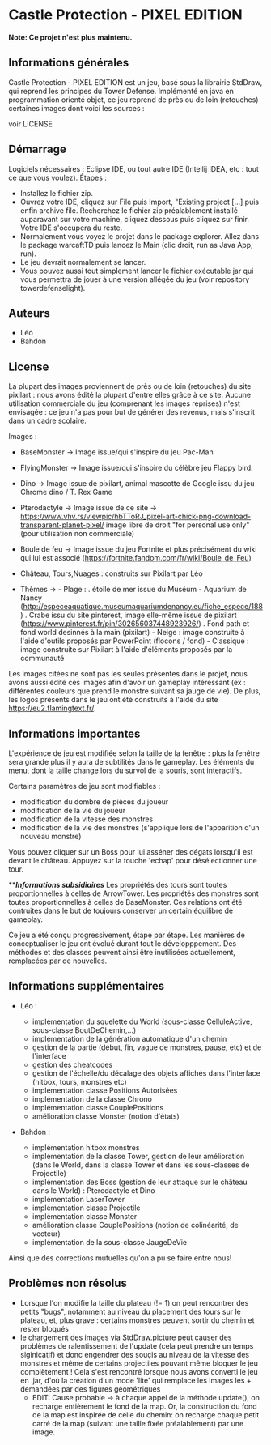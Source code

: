 # Castle Protection - PIXEL EDITION


**Note: Ce projet n'est plus maintenu.** 

## ********Informations générales********

Castle Protection - PIXEL EDITION est un jeu, basé sous la librairie StdDraw, qui reprend les principes du Tower Defense.
Implémenté en java en programmation orienté objet, ce jeu reprend de près ou de loin (retouches) certaines images dont voici les sources :

voir LICENSE


## ********Démarrage********

Logiciels nécessaires : Eclipse IDE, ou tout autre IDE (Intellij IDEA, etc : tout ce que vous voulez).
Étapes : 
- Installez le fichier zip.
- Ouvrez votre IDE, cliquez sur File puis Import, "Existing project [...] puis enfin archive file. Recherchez le fichier zip
préalablement installé auparavant sur votre machine, cliquez dessous puis cliquez sur finir. Votre IDE s'occupera du reste.
- Normalement vous voyez le projet dans le package explorer. Allez dans le package warcaftTD puis lancez le Main (clic droit, run as Java App, run).
- Le jeu devrait normalement se lancer.
- Vous pouvez aussi tout simplement lancer le fichier exécutable jar qui vous permettra de jouer à une version allégée du jeu (voir repository towerdefenselight).


## ********Auteurs********

- Léo
- Bahdon


## ********License********
La plupart des images proviennent de près ou de loin (retouches) du site pixilart : nous avons édité la plupart d'entre elles grâce à ce site.
Aucune utilisation commerciale du jeu (comprenant les images reprises) n'est envisagée : ce jeu n'a pas pour but de générer des revenus, mais s'inscrit dans un cadre scolaire.

Images : 

- BaseMonster -> Image issue/qui s'inspire du jeu Pac-Man
- FlyingMonster -> Image issue/qui s'inspire du célèbre jeu Flappy bird.
- Dino -> Image issue de pixilart, animal mascotte de Google issu du jeu Chrome dino / T. Rex Game
- Pterodactyle -> Image issue de ce site -> https://www.vhv.rs/viewpic/hbTToRJ_pixel-art-chick-png-download-transparent-planet-pixel/
				image libre de droit "for personal use only" (pour utilisation non commerciale)
				
- Boule de feu -> Image issue du jeu Fortnite et plus précisément du wiki qui lui est associé (https://fortnite.fandom.com/fr/wiki/Boule_de_Feu)
- Château, Tours,Nuages : construits sur Pixilart par Léo
 

- Thèmes ->
			- Plage : . étoile de mer issue du Muséum - Aquarium de Nancy (http://especeaquatique.museumaquariumdenancy.eu/fiche_espece/188)
					  . Crabe issu du site pinterest, image elle-même issue de pixilart (https://www.pinterest.fr/pin/302656037448923926/)
					  . Fond path et fond world desinnés à la main (pixilart)
			- Neige : image construite à l'aide d'outils proposés par PowerPoint (flocons / fond)
			- Classique : image construite sur Pixilart à l'aide d'éléments proposés par la communauté		  

Les images citées ne sont pas les seules présentes dans le projet, nous avons aussi édité ces images afin d'avoir un gameplay 
intéressant (ex : différentes couleurs que prend le monstre suivant sa jauge de vie).
De plus, les logos présents dans le jeu ont été construits à l'aide du site https://eu2.flamingtext.fr/.

## ********Informations importantes********

L'expérience de jeu est modifiée selon la taille de la fenêtre : plus la fenêtre sera grande plus il y aura de subtilités dans le gameplay.
Les éléments du menu, dont la taille change lors du survol de la souris, sont interactifs.

Certains paramètres de jeu sont modifiables :
- modification du dombre de pièces du joueur
- modification de la vie du joueur
- modification de la vitesse des monstres
- modification de la vie des monstres (s'applique lors de l'apparition d'un nouveau monstre)

Vous pouvez cliquer sur un Boss pour lui asséner des dégats lorsqu'il est devant le château.
Appuyez sur la touche 'echap' pour désélectionner une tour.


*******Informations subsidiaires*****
Les propriétés des tours sont toutes proportionnelles à celles de ArrowTower.
Les propriétés des monstres sont toutes proportionnelles à celles de BaseMonster.
Ces relations ont été contruites dans le but de toujours conserver un certain équilibre de gameplay.

Ce jeu a été conçu progressivement, étape par étape.
Les manières de conceptualiser le jeu ont évolué durant tout le développpement. 
Des méthodes et des classes peuvent ainsi être inutilisées actuellement, remplacées par de nouvelles. 


## ********Informations supplémentaires********

 - Léo : 
 	- implémentation du squelette du World (sous-classe CelluleActive, sous-classe BoutDeChemin,...)
 	- implémentation de la génération automatique d'un chemin
 	- gestion de la partie (début, fin, vague de monstres, pause, etc) et de l'interface
 	- gestion des cheatcodes
 	- gestion de l'échelle/du décalage des objets affichés dans l'interface (hitbox, tours, monstres etc)
 	- implémentation classe Positions Autorisées
 	- implémentation de la classe Chrono
 	- implémentation classe CouplePositions
 	- amélioration classe Monster (notion d'états)
 
 - Bahdon :
	- implémentation hitbox monstres 
	- implémentation de la classe Tower, gestion de leur amélioration (dans le World, dans la classe Tower et dans les sous-classes de Projectile)
	- implémentation des Boss (gestion de leur attaque sur le château dans le World) : Pterodactyle et Dino
	- implémentation LaserTower
	- implémentation classe Projectile
	- implémentation classe Monster
	- amélioration classe CouplePositions (notion de colinéarité, de vecteur)
	- implémentation de la sous-classe JaugeDeVie
	
	
Ainsi que des corrections mutuelles qu'on a pu se faire entre nous!

## ********Problèmes non résolus********
- Lorsque l'on modifie la taille du plateau (!= 1) on peut rencontrer des petits "bugs", notamment au niveau du placement des tours sur le plateau, et, plus grave : certains monstres peuvent sortir du chemin et rester bloqués
- le chargement des images via StdDraw.picture peut causer des problèmes de ralentissement de l'update (cela peut prendre un temps siginicatif) et donc engendrer des souçis au niveau de la vitesse des monstres et même de certains projectiles pouvant même bloquer le jeu complètement ! Cela s'est rencontré lorsque nous avons converti le jeu en .jar, d'où la création d'un mode 'lite' qui remplace les images les + demandées par des figures géométriques
	- EDIT: Cause probable -> à chaque appel de la méthode update(), on recharge entièrement le fond de la map. Or, la construction du fond de la map est inspirée de celle du chemin: on recharge chaque petit carré de la map (suivant une taille fixée préalablement) par une image.

